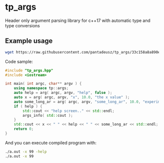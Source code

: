 # tp_args
Header only argument parsing library for c++17 with automatic type and type conversions


## Example usage

```bash
wget https://raw.githubusercontent.com/pantadeusz/tp_args/33c158a8a890e05fbd53a73d90f4664be0e726bb/tp_args.hpp
```

Code sample:

```c++
#include "tp_args.hpp"
#include <iostream>

int main( int argc, char** argv ) {
    using namespace tp::args;
    auto help = arg( argc, argv, "help", false );
    auto x = arg( argc, argv, "x", 10.0, "the x value" );
    auto some_long_ar = arg( argc, argv, "some_long_ar", 10.0, "experiment with the argument with long name" );
    if ( help ) {
        std::cout << "help screen.." << std::endl;
        args_info( std::cout );
    }
    std::cout << x << " " << help << " " << some_long_ar << std::endl;
    return 0;
}
```

And you can execute compiled program with:

```bash
./a.out -x 99 -help
./a.out -x 99
```
